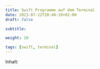 ```yaml
---
title: Swift Programme auf dem Terminal
date: 2023-07-22T20:49:19+02:00
draft: false

subtitle: 

weight: 10

tags: [swift, terminal]
---
```


Inhalt:
